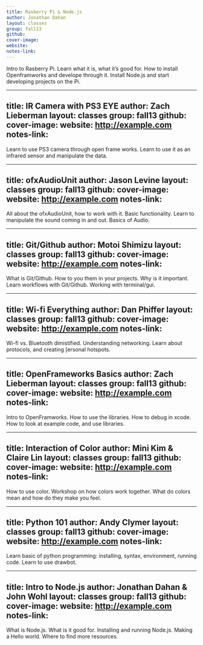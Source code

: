 ```yaml
---
title: Rasberry Pi & Node.js
author: Jonathan Dahan
layout: classes
group: fall13
github:
cover-image:
website:
notes-link:
---
```

Intro to Rasberry Pi. Learn what it is, what it’s good for. How to install Openframworks and develope through it. Install Node.js and start developing projects on the Pi.


---
title: IR Camera with PS3 EYE
author: Zach Lieberman
layout: classes
group: fall13
github:
cover-image:
website: http://example.com
notes-link:
---
Learn to use PS3 camera through open frame works. Learn to use it as an infrared sensor and manipulate the data.

---
title: ofxAudioUnit
author: Jason Levine
layout: classes
group: fall13
github:
cover-image:
website: http://example.com
notes-link:
---
All about the ofxAudioUnit, how to work with it. Basic functionality. Learn to manipulate the sound coming in and out. Basics of Audio.


---
title: Git/Github
author: Motoi Shimizu
layout: classes
group: fall13
github:
cover-image:
website: http://example.com
notes-link:
---
What is Git/Github. How to you them in your projects. Why is it important. Learn workflows with Git/Github. Working with terminal/gui.



---
title: Wi-fi Everything
author: Dan Phiffer
layout: classes
group: fall13
github:
cover-image:
website: http://example.com
notes-link:
---
Wi-fi vs. Bluetooth dimistified. Understanding networking. Learn about protocols, and creating [ersonal hotspots.



---
title: OpenFrameworks Basics
author: Zach Lieberman
layout: classes
group: fall13
github:
cover-image:
website: http://example.com
notes-link:
---
Intro to OpenFramworks. How to use the libraries. How to debug in xcode. How to look at example code, and use libraries.



---
title: Interaction of Color
author: Mini Kim & Claire Lin
layout: classes
group: fall13
github:
cover-image:
website: http://example.com
notes-link:
---
How to use color. Workshop on how colors work together. What do colors mean and how do they make you feel.



---
title: Python 101
author: Andy Clymer
layout: classes
group: fall13
github:
cover-image:
website: http://example.com
notes-link:
---
Learn basic of python programming: installing, syntax, environment, running code. Learn to use drawbot.



---
title: Intro to Node.js
author: Jonathan Dahan & John Wohl
layout: classes
group: fall13
github:
cover-image:
website: http://example.com
notes-link:
---
What is Node.js. What is it good for. Installing and running Node.js. Making a Hello world. Where to find more resources.